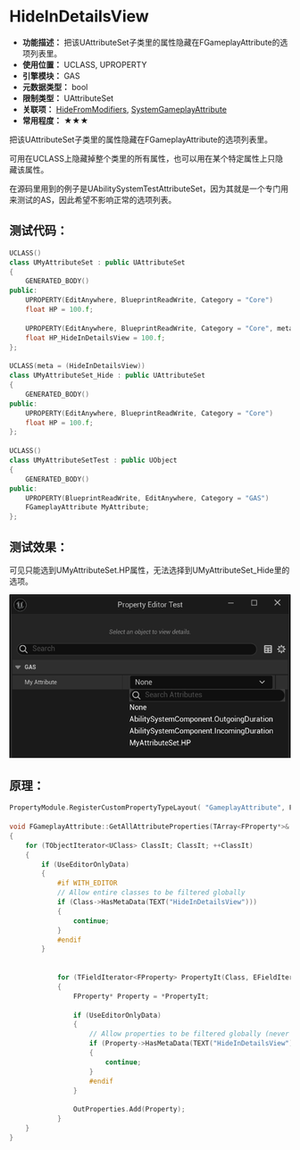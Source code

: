﻿# HideInDetailsView

- **功能描述：** 把该UAttributeSet子类里的属性隐藏在FGameplayAttribute的选项列表里。
- **使用位置：** UCLASS, UPROPERTY
- **引擎模块：** GAS
- **元数据类型：** bool
- **限制类型：** UAttributeSet
- **关联项：** [HideFromModifiers](../HideFromModifiers/HideFromModifiers.md), [SystemGameplayAttribute](../SystemGameplayAttribute/SystemGameplayAttribute.md)
- **常用程度：** ★★★

把该UAttributeSet子类里的属性隐藏在FGameplayAttribute的选项列表里。

可用在UCLASS上隐藏掉整个类里的所有属性，也可以用在某个特定属性上只隐藏该属性。

在源码里用到的例子是UAbilitySystemTestAttributeSet，因为其就是一个专门用来测试的AS，因此希望不影响正常的选项列表。

## 测试代码：

```cpp
UCLASS()
class UMyAttributeSet : public UAttributeSet
{
	GENERATED_BODY()
public:
	UPROPERTY(EditAnywhere, BlueprintReadWrite, Category = "Core")
	float HP = 100.f;
	
	UPROPERTY(EditAnywhere, BlueprintReadWrite, Category = "Core", meta = (HideInDetailsView))
	float HP_HideInDetailsView = 100.f;
};

UCLASS(meta = (HideInDetailsView))
class UMyAttributeSet_Hide : public UAttributeSet
{
	GENERATED_BODY()
public:
	UPROPERTY(EditAnywhere, BlueprintReadWrite, Category = "Core")
	float HP = 100.f;
};

UCLASS()
class UMyAttributeSetTest : public UObject
{
	GENERATED_BODY()
public:
	UPROPERTY(BlueprintReadWrite, EditAnywhere, Category = "GAS")
	FGameplayAttribute MyAttribute;
};
```

## 测试效果：

可见只能选到UMyAttributeSet.HP属性，无法选择到UMyAttributeSet_Hide里的选项。

![Untitled](Untitled.png)

## 原理：

```cpp
PropertyModule.RegisterCustomPropertyTypeLayout( "GameplayAttribute", FOnGetPropertyTypeCustomizationInstance::CreateStatic( &FAttributePropertyDetails::MakeInstance ) );

void FGameplayAttribute::GetAllAttributeProperties(TArray<FProperty*>& OutProperties, FString FilterMetaStr, bool UseEditorOnlyData)
{
	for (TObjectIterator<UClass> ClassIt; ClassIt; ++ClassIt)
	{
		if (UseEditorOnlyData)
		{
			#if WITH_EDITOR
			// Allow entire classes to be filtered globally
			if (Class->HasMetaData(TEXT("HideInDetailsView")))
			{
				continue;
			}
			#endif
		}
		
		
			for (TFieldIterator<FProperty> PropertyIt(Class, EFieldIteratorFlags::ExcludeSuper); PropertyIt; ++PropertyIt)
			{
				FProperty* Property = *PropertyIt;

				if (UseEditorOnlyData)
				{
					// Allow properties to be filtered globally (never show up)
					if (Property->HasMetaData(TEXT("HideInDetailsView")))
					{
						continue;
					}
					#endif
				}
				
				OutProperties.Add(Property);
			}
	}
}
```
